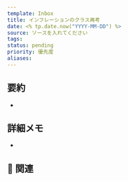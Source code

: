 ```yaml
---
template: Inbox
title: インフレーションのクラス再考
date: <% tp.date.now("YYYY-MM-DD") %>
source: ソースを入れてください
tags: 
status: pending
priority: 優先度
aliases:
---
```


## 要約
- 

## 詳細メモ
- 

## 🔗 関連
